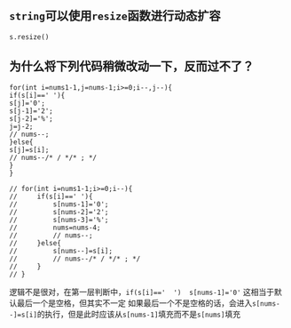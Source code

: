 ##  `string`可以使用`resize`函数进行动态扩容

`s.resize()`


##  为什么将下列代码稍微改动一下，反而过不了？

```
for(int i=nums1-1,j=nums-1;i>=0;i--,j--){
if(s[i]==' '){
s[j]='0';
s[j-1]='2';
s[j-2]='%';
j=j-2;
// nums--;
}else{
s[j]=s[i];
// nums--/* / */* ; */
}
}

```
```
// for(int i=nums1-1;i>=0;i--){
//     if(s[i]==' '){
//         s[nums-1]='0';
//         s[nums-2]='2';
//         s[nums-3]='%';
//         nums=nums-4;
//         // nums--;
//     }else{
//         s[nums--]=s[i];
//         // nums--/* / */* ; */
//     }
// }
```

逻辑不是很对，在第一层判断中，`if(s[i]=='  ')  s[nums-1]='0'` 这相当于默认最后一个是空格，但其实不一定
如果最后一个不是空格的话，会进入`s[nums--]=s[i]`的执行，但是此时应该从`s[nums-1]`填充而不是`s[nums]`填充

